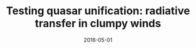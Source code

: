---
title: "Testing quasar unification: radiative transfer in clumpy winds"
collection: publications
permalink: /publication/2016-05-01-Testing-quasar-unification-radiative-transfer-in-clumpy-winds
date: 2016-05-01
venue: 'MNRAS'
paperurl: 'https://ui.adsabs.harvard.edu/abs/2016MNRAS.458..293M'
citation: ' J. Matthews,  C. Knigge,  K. Long,  S. Sim,  N. Higginbottom,  S. Mangham, &quot;Testing quasar unification: radiative transfer in clumpy winds.&quot; MNRAS, 2016.'
authors: '<b>J. Matthews</b>, C. Knigge, K. Long,  et al.'
---